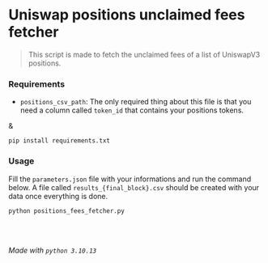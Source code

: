# Uniswap positions unclaimed fees fetcher

> This script is made to fetch the unclaimed fees of a list of UniswapV3 positions.

### Requirements

* `positions_csv_path`: The only required thing about this file is that you need a column called `token_id` that contains your positions tokens.

&  

```
pip install requirements.txt
```

### Usage

Fill the `parameters.json` file with your informations and run the command below. A file called `results_{final_block}.csv` should be created with your data once everything is done.

```
python positions_fees_fetcher.py
```

&nbsp;  
&nbsp;  

*Made with `python 3.10.13`*